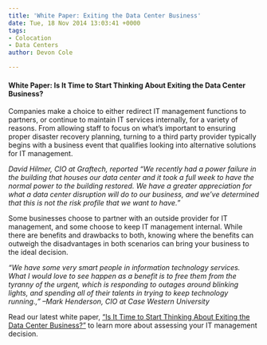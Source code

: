 ```yaml
---
title: 'White Paper: Exiting the Data Center Business'
date: Tue, 18 Nov 2014 13:03:41 +0000
tags:
- Colocation
- Data Centers
author: Devon Cole

---
```

#### White Paper: Is It Time to Start Thinking About Exiting the Data Center Business? 

Companies make a choice to either redirect IT management functions to partners, or continue to maintain IT services internally, for a variety of reasons. From allowing staff to focus on what’s important to ensuring proper disaster recovery planning, turning to a third party provider typically begins with a business event that qualifies looking into alternative solutions for IT management. 

_David Hilmer, CIO at Graftech, reported “We recently had a power failure in the building that houses our data center and it took a full week to have the normal power to the building restored. We have a greater appreciation for what a data center disruption will do to our business, and we’ve determined that this is not the risk profile that we want to have.”_ 

Some businesses choose to partner with an outside provider for IT management, and some choose to keep IT management internal. While there are benefits and drawbacks to both, knowing where the benefits can outweigh the disadvantages in both scenarios can bring your business to the ideal decision. 

_“We have some very smart people in information technology services. What I would love to see happen as a benefit is to free them from the tyranny of the urgent, which is responding to outages around blinking lights, and spending all of their talents in trying to keep technology running.,” –Mark Henderson, CIO at Case Western University_ 

Read our latest white paper, [“Is It Time to Start Thinking About Exiting the Data Center Business?”](http://bit.ly/1teccvj) to learn more about assessing your IT management decision.